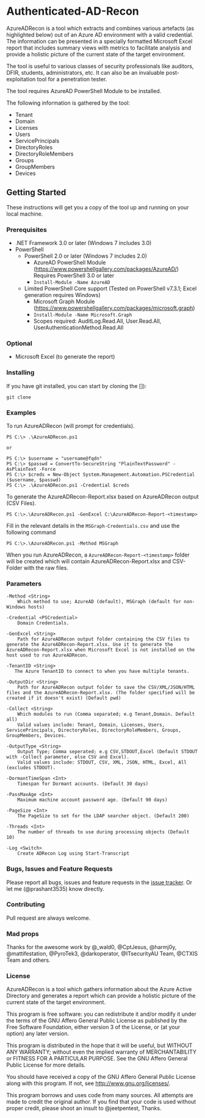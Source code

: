 # Authenticated-AD-Recon
AzureADRecon is a tool which extracts and combines various artefacts (as highlighted below) out of an Azure AD environment with a valid credential. The information can be presented in a specially formatted Microsoft Excel report that includes summary views with metrics to facilitate analysis and provide a holistic picture of the current state of the target environment.

The tool is useful to various classes of security professionals like auditors, DFIR, students, administrators, etc. It can also be an invaluable post-exploitation tool for a penetration tester.

The tool requires AzureAD PowerShell Module to be installed.

The following information is gathered by the tool:

* Tenant
* Domain
* Licenses
* Users
* ServicePrincipals
* DirectoryRoles
* DirectoryRoleMembers
* Groups
* GroupMembers
* Devices

## Getting Started

These instructions will get you a copy of the tool up and running on your local machine.

### Prerequisites

* .NET Framework 3.0 or later (Windows 7 includes 3.0)
* PowerShell
    * PowerShell 2.0 or later (Windows 7 includes 2.0)
        * AzureAD PowerShell Module (https://www.powershellgallery.com/packages/AzureAD/) Requires PowerShell 3.0 or later
        * `Install-Module -Name AzureAD`
    * Limited PowerShell Core support (Tested on PowerShell v7.3.1; Excel generation requires Windows)
        * Microsoft Graph Module (https://www.powershellgallery.com/packages/microsoft.graph)
        * `Install-Module -Name Microsoft.Graph`
        * Scopes required: AuditLog.Read.All, User.Read.All, UserAuthenticationMethod.Read.All

### Optional

* Microsoft Excel (to generate the report)

### Installing

If you have git installed, you can start by cloning the []):

```
git clone 
```

### Examples

To run AzureADRecon (will prompt for credentials).

```
PS C:\> .\AzureADRecon.ps1

or

PS C:\> $username = "username@fqdn"
PS C:\> $passwd = ConvertTo-SecureString "PlainTextPassword" -AsPlainText -Force
PS C:\> $creds = New-Object System.Management.Automation.PSCredential ($username, $passwd)
PS C:\> .\AzureADRecon.ps1 -Credential $creds
```

To generate the AzureADRecon-Report.xlsx based on AzureADRecon output (CSV Files).

```
PS C:\>.\AzureADRecon.ps1 -GenExcel C:\AzureADRecon-Report-<timestamp>
```

Fill in the relevant details in the `MSGraph-Credentials.csv` and use the following command

```
PS C:\>.\AzureADRecon.ps1 -Method MSGraph
```

When you run AzureADRecon, a `AzureADRecon-Report-<timestamp>` folder will be created which will contain AzureADRecon-Report.xlsx and CSV-Folder with the raw files.

### Parameters

```
-Method <String>
    Which method to use; AzureAD (default), MSGraph (default for non-Windows hosts)

-Credential <PSCredential>
    Domain Credentials.

-GenExcel <String>
    Path for AzureADRecon output folder containing the CSV files to generate the AzureADRecon-Report.xlsx. Use it to generate the AzureADRecon-Report.xlsx when Microsoft Excel is not installed on the host used to run AzureADRecon.

-TenantID <String>
   The Azure TenantID to connect to when you have multiple tenants.

-OutputDir <String>
    Path for AzureADRecon output folder to save the CSV/XML/JSON/HTML files and the AzureADRecon-Report.xlsx. (The folder specified will be created if it doesn't exist) (Default pwd)

-Collect <String>
    Which modules to run (Comma separated; e.g Tenant,Domain. Default all)
    Valid values include: Tenant, Domain, Licenses, Users, ServicePrincipals, DirectoryRoles, DirectoryRoleMembers, Groups, GroupMembers, Devices.

-OutputType <String>
    Output Type; Comma seperated; e.g CSV,STDOUT,Excel (Default STDOUT with -Collect parameter, else CSV and Excel).
    Valid values include: STDOUT, CSV, XML, JSON, HTML, Excel, All (excludes STDOUT).

-DormantTimeSpan <Int>
    Timespan for Dormant accounts. (Default 30 days)

-PassMaxAge <Int>
    Maximum machine account password age. (Default 90 days)

-PageSize <Int>
    The PageSize to set for the LDAP searcher object. (Default 200)

-Threads <Int>
    The number of threads to use during processing objects (Default 10)

-Log <Switch>
    Create ADRecon Log using Start-Transcript
```

### Bugs, Issues and Feature Requests

Please report all bugs, issues and feature requests in the [issue tracker](https://github.com/adrecon/AzureADRecon/issues). Or let me (@prashant3535) know directly.

### Contributing

Pull request are always welcome.

### Mad props

Thanks for the awesome work by @_wald0, @CptJesus, @harmj0y, @mattifestation, @PyroTek3, @darkoperator, @ITsecurityAU Team, @CTXIS Team and others.

### License

AzureADRecon is a tool which gathers information about the Azure Active Directory and generates a report which can provide a holistic picture of the current state of the target environment.

This program is free software: you can redistribute it and/or modify it under the terms of the GNU Affero General Public License as published by the Free Software Foundation, either version 3 of the License, or (at your option) any later version.

This program is distributed in the hope that it will be useful, but WITHOUT ANY WARRANTY; without even the implied warranty of MERCHANTABILITY or FITNESS FOR A PARTICULAR PURPOSE. See the GNU Affero General Public License for more details.

You should have received a copy of the GNU Affero General Public License along with this program. If not, see http://www.gnu.org/licenses/.

This program borrows and uses code from many sources. All attempts are made to credit the original author. If you find that your code is used without proper credit, please shoot an insult to @jeetpentest, Thanks.
